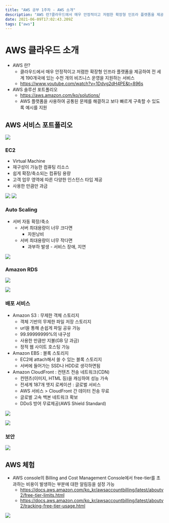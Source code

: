 ```yaml
---
title: "AWS 공부 1주차 - AWS 소개"
description: "AWS 란?클라우드에서 매우 안정적이고 저렴한 확장형 인프라 플랫폼을 제공하여 전 세계 190개국에 있는 수천 개의 비즈니스 운영을 지원하는 서비스https&#x3A;//www.youtube.com/watch?v=1Ddvg2dH4PE&t=896sAWS 솔루션 포트폴리오"
date: 2021-06-09T17:02:43.209Z
tags: ["aws"]
---
```

# AWS 클라우드 소개

- AWS 란?
  - 클라우드에서 매우 안정적이고 저렴한 확장형 인프라 플랫폼을 제공하여 전 세계 190개국에 있는 수천 개의 비즈니스 운영을 지원하는 서비스
  - https://www.youtube.com/watch?v=1Ddvg2dH4PE&t=896s
- AWS 솔루션 포트폴리오
  - https://aws.amazon.com/ko/solutions/
  - AWS 플랫폼을 사용하여 공통된 문제를 해결하고 보다 빠르게 구축할 수 있도록 예시를 지원



## AWS 서비스 포트폴리오

![](../images/456a377f-c1c8-4683-928e-b98ca265192f-image-20210609195929396.png)



### EC2

- Virtual Machine
- 재구성이 가능한 컴퓨팅 리소스
- 쉽게 확장/축소되는 컴퓨팅 용량
- 고객 업무 영역에 따른 다양한 인스턴스 타입 제공
- 사용한 만큼만 과금


![](../images/03d50950-fc80-47c4-a1fa-6a62008e8c46-image-20210609200119297.png)
![](../images/040b2deb-41c8-4efc-b81c-c79db1746034-image-20210610014400498.png)

### Auto Scaling

- 서버 자동 확장/축소
  - 서버 최대용량이 너무 크다면
    - 자원낭비
  - 서버 최대용량이 너무 작다면
    - 과부하 발생 - 서비스 장애, 지연

![](../images/02e2c9e8-2561-4b58-9ca0-05dc6601e329-image-20210610014632690.png)

### Amazon RDS 

![](../images/007c568d-163c-4b6a-8310-246eb757ac51-image-20210610014711111.png)

![](../images/dcbb841d-b0cd-44c6-abc5-2386d4764050-image-20210610014731315.png)



### 배포 서비스

- Amazon S3 : 무제한 객체 스토리지
  -  객체 기반의 무제한 파일 저장 스토리지
  - url을 통해 손쉽게 파일 공유 가능
  - 99.99999999%의 내구성
  - 사용한 만큼만 지불(GB 당 과금)
  - 정적 웹 사이트 호스팅 가능
- Amazon EBS : 블록 스토리지
  - EC2에 attach해서 쓸 수 있는 블록 스토리지
  - 서버에 들어가는 SSD나 HDD로 생각하면됨
- Amazon CloudFront : 컨텐츠 전송 네트워크(CDN)
  - 컨텐츠(이미지, HTML 등)을 캐싱하여 성능 가속
  - 전세계 187개 엣지 로케이션 : 글로벌 서비스
  - AWS 서비스 > CloudFront 간 데이터 전송 무료
  - 글로벌 고속 백본 네트워크 확보
  - DDoS 방어 무료제공(AWS Shield Standard)

![](../images/37bd451f-8c13-42f0-9ee2-7dcc5030aef8-image-20210610014801881.png)

![](../images/2adda4a2-ef37-4577-863e-0eef669edb3d-image-20210610014954516.png)



### 보안

![](../images/7c33eeea-ee65-407b-abfe-7c7aba3b73cb-image-20210610015410602.png)



## AWS 체험

- AWS console의 Billing and Cost Management Console에서 free-tier를 초과하는 비용이 발생하는 부분에 대한 알림등을 설정 가능
  - https://docs.aws.amazon.com/ko_kr/awsaccountbilling/latest/aboutv2/free-tier-limits.html
  - https://docs.aws.amazon.com/ko_kr/awsaccountbilling/latest/aboutv2/tracking-free-tier-usage.html

![](../images/b04b2a48-a7dc-44a3-a15b-f8aa52d16a23-image-20210610015450661.png)